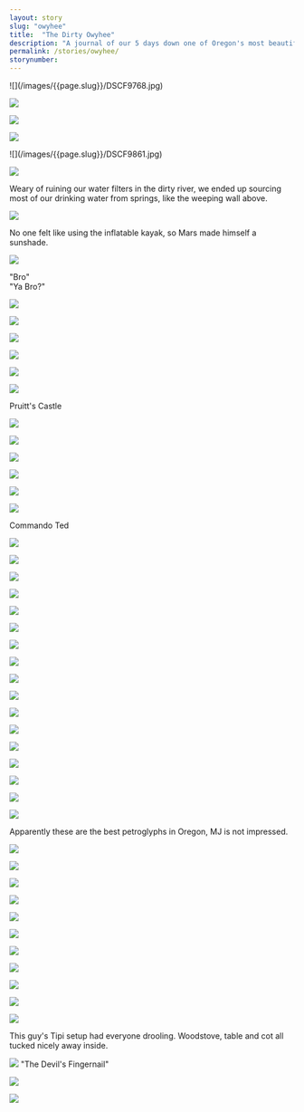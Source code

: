 ```yaml
---
layout: story
slug: "owyhee"
title:  "The Dirty Owyhee"
description: "A journal of our 5 days down one of Oregon's most beautiful and remote rivers."
permalink: /stories/owyhee/
storynumber: 
---
```

<!-- ![](/images/{{page.slug}}/DSCF9766.jpg) -->

<div class="double"></div>
![](/images/{{page.slug}}/DSCF9768.jpg)

![](/images/{{page.slug}}/DSCF9770.jpg)

![](/images/{{page.slug}}/DSCF9782.jpg)

![](/images/{{page.slug}}/DSCF9848.jpg)

<div class="double"></div>
![](/images/{{page.slug}}/DSCF9861.jpg)

![](/images/{{page.slug}}/DSCF9859.jpg)

Weary of ruining our water filters in the dirty river, we ended up sourcing most of our drinking water from springs, like the weeping wall above.

![](/images/{{page.slug}}/DSCF9878.jpg)

No one felt like using the inflatable kayak, so Mars made himself a sunshade.

![](/images/{{page.slug}}/DSCF9903.jpg)

"Bro"
<br>
"Ya Bro?"

![](/images/{{page.slug}}/DSCF9911.jpg)

![](/images/{{page.slug}}/DSCF9920.jpg)

![](/images/{{page.slug}}/DSCF9933.jpg)

![](/images/{{page.slug}}/DSCF9954.jpg)

![](/images/{{page.slug}}/DSCF9963.jpg)

![](/images/{{page.slug}}/DSCF9968.jpg)

Pruitt's Castle

<!-- ![](/images/{{page.slug}}/DSCF9971.jpg) -->

![](/images/{{page.slug}}/DSCF9976.jpg)

![](/images/{{page.slug}}/DSCF9995.jpg)

![](/images/{{page.slug}}/DSCF0015.jpg)

![](/images/{{page.slug}}/DSCF0026.jpg)

![](/images/{{page.slug}}/DSCF0055.jpg)

<!-- ![](/images/{{page.slug}}/DSCF0061.jpg) -->

![](/images/{{page.slug}}/DSCF0077.jpg)

Commando Ted

![](/images/{{page.slug}}/DSCF0087.jpg)

![](/images/{{page.slug}}/DSCF0097.jpg)

![](/images/{{page.slug}}/DSCF0102.jpg)

![](/images/{{page.slug}}/DSCF0104.jpg)

![](/images/{{page.slug}}/DSCF0127.jpg)

![](/images/{{page.slug}}/DSCF0145.jpg)

![](/images/{{page.slug}}/DSCF0158.jpg)

![](/images/{{page.slug}}/DSCF0164.jpg)

![](/images/{{page.slug}}/DSCF0172.jpg)

![](/images/{{page.slug}}/DSCF0173.jpg)

![](/images/{{page.slug}}/DSCF0181.jpg)

![](/images/{{page.slug}}/DSCF0183.jpg)

![](/images/{{page.slug}}/DSCF0189.jpg)

![](/images/{{page.slug}}/DSCF0192.jpg)

![](/images/{{page.slug}}/DSCF0203.jpg)

![](/images/{{page.slug}}/DSCF0225.jpg)

![](/images/{{page.slug}}/DSCF0240.jpg)

Apparently these are the best petroglyphs in Oregon, MJ is not impressed.

![](/images/{{page.slug}}/DSCF0250.jpg)

![](/images/{{page.slug}}/DSCF0260.jpg)

![](/images/{{page.slug}}/DSCF0263.jpg)

![](/images/{{page.slug}}/DSCF0266.jpg)

![](/images/{{page.slug}}/DSCF0271.jpg)

![](/images/{{page.slug}}/DSCF0276.jpg)

![](/images/{{page.slug}}/DSCF0278.jpg)

![](/images/{{page.slug}}/DSCF0289.jpg)

![](/images/{{page.slug}}/DSCF0304.jpg)

![](/images/{{page.slug}}/DSCF0314.jpg)

<!-- ![](/images/{{page.slug}}/DSCF0318.jpg) -->

![](/images/{{page.slug}}/DSCF0323.jpg)

This guy's Tipi setup had everyone drooling. Woodstove, table and cot all tucked nicely away inside. 

![](/images/{{page.slug}}/DSCF0324.jpg)
"The Devil's Fingernail"

![](/images/{{page.slug}}/DSCF0325.jpg)

![](/images/{{page.slug}}/DSCF0338.jpg)

